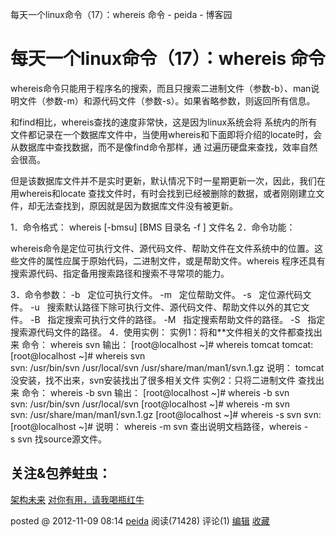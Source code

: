 每天一个linux命令（17）：whereis 命令 - peida - 博客园

#  每天一个linux命令（17）：whereis 命令

whereis命令只能用于程序名的搜索，而且只搜索二进制文件（参数-b）、man说明文件（参数-m）和源代码文件（参数-s）。如果省略参数，则返回所有信息。

和find相比，whereis查找的速度非常快，这是因为linux系统会将 系统内的所有文件都记录在一个数据库文件中，当使用whereis和下面即将介绍的locate时，会从数据库中查找数据，而不是像find命令那样，通 过遍历硬盘来查找，效率自然会很高。

但是该数据库文件并不是实时更新，默认情况下时一星期更新一次，因此，我们在用whereis和locate 查找文件时，有时会找到已经被删除的数据，或者刚刚建立文件，却无法查找到，原因就是因为数据库文件没有被更新。

1．命令格式：
whereis [-bmsu] [BMS 目录名 -f ] 文件名
2．命令功能：

whereis命令是定位可执行文件、源代码文件、帮助文件在文件系统中的位置。这些文件的属性应属于原始代码，二进制文件，或是帮助文件。whereis 程序还具有搜索源代码、指定备用搜索路径和搜索不寻常项的能力。

3．命令参数：
-b   定位可执行文件。
-m   定位帮助文件。
-s   定位源代码文件。
-u   搜索默认路径下除可执行文件、源代码文件、帮助文件以外的其它文件。
-B   指定搜索可执行文件的路径。
-M   指定搜索帮助文件的路径。
-S   指定搜索源代码文件的路径。
4．使用实例：
实例1：将和**文件相关的文件都查找出来
命令：
whereis svn
输出：
[root@localhost ~]# whereis tomcat
tomcat:
[root@localhost ~]# whereis svn
svn: /usr/bin/svn /usr/local/svn /usr/share/man/man1/svn.1.gz
说明：
tomcat没安装，找不出来，svn安装找出了很多相关文件
实例2：只将二进制文件 查找出来
命令：
whereis -b svn
输出：
[root@localhost ~]# whereis -b svn
svn: /usr/bin/svn /usr/local/svn
[root@localhost ~]# whereis -m svn
svn: /usr/share/man/man1/svn.1.gz
[root@localhost ~]# whereis -s svn
svn:
[root@localhost ~]#
说明：
whereis -m svn 查出说明文档路径，whereis -s svn 找source源文件。

## 关注&包养蛀虫：

[架构未来](../_resources/32ac6ce89827f6c7617c961317f401bd.bin)
[对你有用，请我喝瓶红牛](../_resources/a3822e4332c76e4414e318dc181b4036.bin)

posted @ 2012-11-09 08:14 [peida](http://www.cnblogs.com/peida/) 阅读(71428) 评论(1) [编辑](https://i.cnblogs.com/EditPosts.aspx?postid=2761928)  [收藏](http://www.cnblogs.com/peida/archive/2012/11/09/2761928.html#)